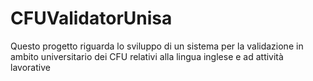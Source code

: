 # CFUValidatorUnisa
Questo progetto riguarda lo sviluppo di un sistema per la validazione in ambito universitario dei CFU relativi alla lingua inglese e ad attività lavorative
